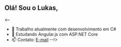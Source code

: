 ## Olá! Sou o Lukas,

<--
- 🔭 Trabalho atualmente com desenvolvimento em C#
- 🌱 Estudando Angular.js com ASP.NET Core
- 📫 Contato: <a href="rlukas082@gmail.com">E-mail</a> --!>
